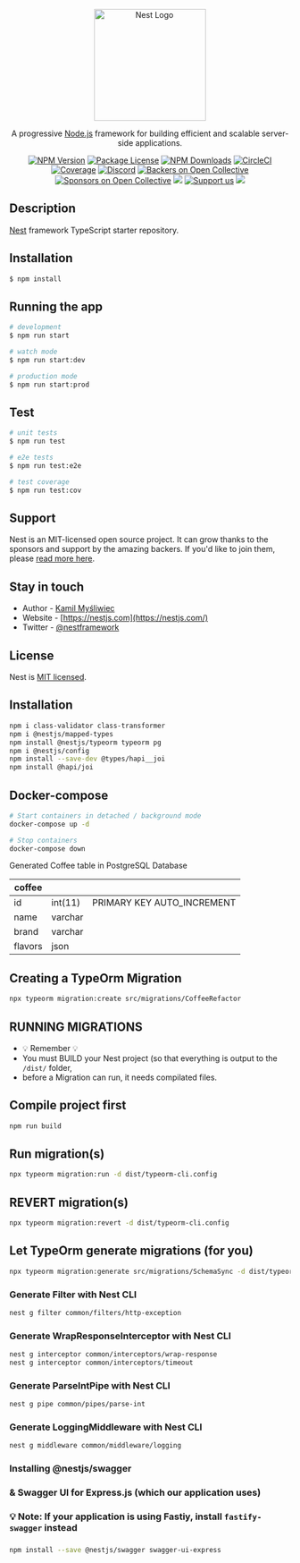<p align="center">
  <a href="http://nestjs.com/" target="blank"><img src="https://nestjs.com/img/logo-small.svg" width="200" alt="Nest Logo" /></a>
</p>

[circleci-image]: https://img.shields.io/circleci/build/github/nestjs/nest/master?token=abc123def456
[circleci-url]: https://circleci.com/gh/nestjs/nest

  <p align="center">A progressive <a href="http://nodejs.org" target="_blank">Node.js</a> framework for building efficient and scalable server-side applications.</p>
    <p align="center">
<a href="https://www.npmjs.com/~nestjscore" target="_blank"><img src="https://img.shields.io/npm/v/@nestjs/core.svg" alt="NPM Version" /></a>
<a href="https://www.npmjs.com/~nestjscore" target="_blank"><img src="https://img.shields.io/npm/l/@nestjs/core.svg" alt="Package License" /></a>
<a href="https://www.npmjs.com/~nestjscore" target="_blank"><img src="https://img.shields.io/npm/dm/@nestjs/common.svg" alt="NPM Downloads" /></a>
<a href="https://circleci.com/gh/nestjs/nest" target="_blank"><img src="https://img.shields.io/circleci/build/github/nestjs/nest/master" alt="CircleCI" /></a>
<a href="https://coveralls.io/github/nestjs/nest?branch=master" target="_blank"><img src="https://coveralls.io/repos/github/nestjs/nest/badge.svg?branch=master#9" alt="Coverage" /></a>
<a href="https://discord.gg/G7Qnnhy" target="_blank"><img src="https://img.shields.io/badge/discord-online-brightgreen.svg" alt="Discord"/></a>
<a href="https://opencollective.com/nest#backer" target="_blank"><img src="https://opencollective.com/nest/backers/badge.svg" alt="Backers on Open Collective" /></a>
<a href="https://opencollective.com/nest#sponsor" target="_blank"><img src="https://opencollective.com/nest/sponsors/badge.svg" alt="Sponsors on Open Collective" /></a>
  <a href="https://paypal.me/kamilmysliwiec" target="_blank"><img src="https://img.shields.io/badge/Donate-PayPal-ff3f59.svg"/></a>
    <a href="https://opencollective.com/nest#sponsor"  target="_blank"><img src="https://img.shields.io/badge/Support%20us-Open%20Collective-41B883.svg" alt="Support us"></a>
  <a href="https://twitter.com/nestframework" target="_blank"><img src="https://img.shields.io/twitter/follow/nestframework.svg?style=social&label=Follow"></a>
</p>
  <!--[![Backers on Open Collective](https://opencollective.com/nest/backers/badge.svg)](https://opencollective.com/nest#backer)
  [![Sponsors on Open Collective](https://opencollective.com/nest/sponsors/badge.svg)](https://opencollective.com/nest#sponsor)-->

## Description

[Nest](https://github.com/nestjs/nest) framework TypeScript starter repository.

## Installation

```bash
$ npm install
```

## Running the app

```bash
# development
$ npm run start

# watch mode
$ npm run start:dev

# production mode
$ npm run start:prod
```

## Test

```bash
# unit tests
$ npm run test

# e2e tests
$ npm run test:e2e

# test coverage
$ npm run test:cov
```

## Support

Nest is an MIT-licensed open source project. It can grow thanks to the sponsors and support by the amazing backers. If you'd like to join them, please [read more here](https://docs.nestjs.com/support).

## Stay in touch

- Author - [Kamil Myśliwiec](https://kamilmysliwiec.com)
- Website - [https://nestjs.com](https://nestjs.com/)
- Twitter - [@nestframework](https://twitter.com/nestframework)

## License

Nest is [MIT licensed](LICENSE).

## Installation

```bash
npm i class-validator class-transformer
npm i @nestjs/mapped-types
npm install @nestjs/typeorm typeorm pg
npm i @nestjs/config
npm install --save-dev @types/hapi__joi
npm install @hapi/joi
```

## Docker-compose

```bash
# Start containers in detached / background mode
docker-compose up -d

# Stop containers
docker-compose down
```

Generated Coffee table in PostgreSQL Database

| coffee  |         |                            |
| ------- | ------- | -------------------------- |
| id      | int(11) | PRIMARY KEY AUTO_INCREMENT |
| name    | varchar |                            |
| brand   | varchar |                            |
| flavors | json    |                            |

## Creating a TypeOrm Migration

```bash
npx typeorm migration:create src/migrations/CoffeeRefactor
```

## RUNNING MIGRATIONS

- 💡 Remember 💡
- You must BUILD your Nest project (so that everything is output to the `/dist/` folder,
- before a Migration can run, it needs compilated files.

## Compile project first

```bash
npm run build
```

## Run migration(s)

```bash
npx typeorm migration:run -d dist/typeorm-cli.config
```

## REVERT migration(s)

```bash
npx typeorm migration:revert -d dist/typeorm-cli.config
```

## Let TypeOrm generate migrations (for you)

```bash
npx typeorm migration:generate src/migrations/SchemaSync -d dist/typeorm-cli.config
```

### Generate Filter with Nest CLI

```bash
nest g filter common/filters/http-exception
```

### Generate WrapResponseInterceptor with Nest CLI

```bash
nest g interceptor common/interceptors/wrap-response
nest g interceptor common/interceptors/timeout
```

### Generate ParseIntPipe with Nest CLI

```bash
nest g pipe common/pipes/parse-int
```

### Generate LoggingMiddleware with Nest CLI

```bash
nest g middleware common/middleware/logging
```

### Installing @nestjs/swagger

### & Swagger UI for Express.js (which our application uses)

### 💡 Note: If your application is using Fastiy, install `fastify-swagger` instead

###

```bash
npm install --save @nestjs/swagger swagger-ui-express
```
